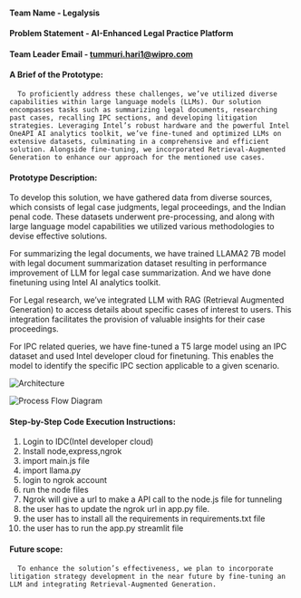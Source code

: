 #### Team Name - Legalysis
#### Problem Statement - AI-Enhanced Legal Practice Platform
#### Team Leader Email - tummuri.hari1@wipro.com

#### A Brief of the Prototype:
      To proficiently address these challenges, we’ve utilized diverse capabilities within large language models (LLMs). Our solution encompasses tasks such as summarizing legal documents, researching past cases, recalling IPC sections, and developing litigation strategies. Leveraging Intel’s robust hardware and the powerful Intel OneAPI AI analytics toolkit, we’ve fine-tuned and optimized LLMs on extensive datasets, culminating in a comprehensive and efficient solution. Alongside fine-tuning, we incorporated Retrieval-Augmented Generation to enhance our approach for the mentioned use cases.

#### Prototype Description:
  To develop this solution, we have gathered data from diverse sources, which consists of legal case judgments, legal proceedings, and the Indian penal code. These     datasets underwent pre-processing, and along with large language model capabilities we utilized various methodologies to devise effective solutions.

  For summarizing the legal documents, we have trained LLAMA2 7B model with legal document summarization dataset resulting in performance improvement of LLM for        legal case summarization. And we have done finetuning using Intel AI analytics toolkit.

  For Legal research, we’ve integrated LLM with RAG (Retrieval Augmented Generation) to access details about specific cases of interest to users. This integration      facilitates the provision of valuable insights for their case proceedings.

  For IPC related queries, we have fine-tuned a T5 large model using an IPC dataset and used Intel developer cloud for finetuning. This enables the model to identify   the specific IPC section applicable to a given scenario.

  ![Architecture](https://github.com/hari-tummuri/oneAPI-GenAI-Hackathon-2023/assets/104126503/4919b2c9-9ea3-43a0-8bcb-c1bfd2dd74b4)

![Process Flow Diagram](https://github.com/hari-tummuri/oneAPI-GenAI-Hackathon-2023/assets/104126503/7678e04b-7c72-42ff-a353-3656a448d636)

  

  
  
  
#### Step-by-Step Code Execution Instructions:
  
1.  Login to IDC(Intel developer cloud)
2.  Install node,express,ngrok
3.  import main.js file
4.  import llama.py
5.  login to ngrok account
6.  run the node files
7.  Ngrok will give a url to make a API call to the node.js file for tunneling
8.  the user has to update the ngrok url in app.py file.
9.  the user has to install all the requirements in requirements.txt file
10. the user has to run the app.py streamlit file
    

   

#### Future scope:
      To enhance the solution’s effectiveness, we plan to incorporate litigation strategy development in the near future by fine-tuning an LLM and integrating Retrieval-Augmented Generation.
